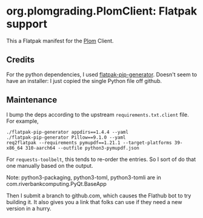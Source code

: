 # org.plomgrading.PlomClient: Flatpak support

This a Flatpak manifest for the [Plom](https://plomgrading.org) Client.


## Credits

For the python dependencies, I used [flatpak-pip-generator].  Doesn't seem
to have an installer: I just copied the single Python file off github.

[vidcutter]: https://github.com/flathub/com.ozmartians.VidCutter/blob/master/com.ozmartians.VidCutter.json
[flatpak-pip-generator]: https://github.com/flatpak/flatpak-builder-tools/blob/master/pip/flatpak-pip-generator

## Maintenance

I bump the deps according to the upstream `requirements.txt.client` file.
For example,
```
./flatpak-pip-generator appdirs==1.4.4 --yaml
./flatpak-pip-generator Pillow==9.1.0 --yaml
req2flatpak --requirements pymupdf==1.21.1 --target-platforms 39-x86_64 310-aarch64 --outfile python3-pymupdf.json
```
For `requests-toolbelt`, this tends to re-order the entries.  So
I sort of do that one manually based on the output.

Note: python3-packaging, python3-toml, python3-tomli are in com.riverbankcomputing.PyQt.BaseApp

Then I submit a branch to github.com, which causes the Flathub bot to try
building it.  It also gives you a link that folks can use if they need a
new version in a hurry.

